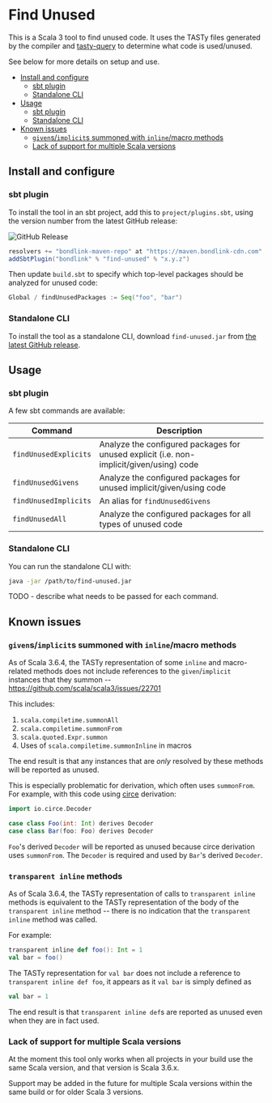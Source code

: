 # Find Unused

This is a Scala 3 tool to find unused code. It uses the TASTy files generated by the compiler and
[tasty-query](https://github.com/scalacenter/tasty-query) to determine what code is used/unused.

See below for more details on setup and use.

<!-- START doctoc generated TOC please keep comment here to allow auto update -->
<!-- DON'T EDIT THIS SECTION, INSTEAD RE-RUN doctoc TO UPDATE -->

- [Install and configure](#install-and-configure)
  - [sbt plugin](#sbt-plugin)
  - [Standalone CLI](#standalone-cli)
- [Usage](#usage)
  - [sbt plugin](#sbt-plugin-1)
  - [Standalone CLI](#standalone-cli-1)
- [Known issues](#known-issues)
  - [`given`s/`implicit`s summoned with `inline`/macro methods](#givensimplicits-summoned-with-inlinemacro-methods)
  - [Lack of support for multiple Scala versions](#lack-of-support-for-multiple-scala-versions)

<!-- END doctoc generated TOC please keep comment here to allow auto update -->

## Install and configure

### sbt plugin

To install the tool in an sbt project, add this to `project/plugins.sbt`, using the version number from the latest
GitHub release:

![GitHub Release](https://img.shields.io/github/v/release/mblink/find-unused)

```scala
resolvers += "bondlink-maven-repo" at "https://maven.bondlink-cdn.com"
addSbtPlugin("bondlink" % "find-unused" % "x.y.z")
```

Then update `build.sbt` to specify which top-level packages should be analyzed for unused code:

```scala
Global / findUnusedPackages := Seq("foo", "bar")
```

### Standalone CLI

To install the tool as a standalone CLI, download `find-unused.jar` from
[the latest GitHub release](https://github.com/mblink/find-unused/releases/latest).

## Usage

### sbt plugin

A few sbt commands are available:

|Command|Description|
|---|---|
|`findUnusedExplicits`|Analyze the configured packages for unused explicit (i.e. non-implicit/given/using) code|
|`findUnusedGivens`|Analyze the configured packages for unused implicit/given/using code|
|`findUnusedImplicits`|An alias for `findUnusedGivens`|
|`findUnusedAll`|Analyze the configured packages for all types of unused code|

### Standalone CLI

You can run the standalone CLI with:

```bash
java -jar /path/to/find-unused.jar
```

TODO - describe what needs to be passed for each command.

## Known issues

### `given`s/`implicit`s summoned with `inline`/macro methods

As of Scala 3.6.4, the TASTy representation of some `inline` and macro-related methods does not include references to
the `given`/`implicit` instances that they summon -- https://github.com/scala/scala3/issues/22701

This includes:

1. `scala.compiletime.summonAll`
2. `scala.compiletime.summonFrom`
3. `scala.quoted.Expr.summon`
4. Uses of `scala.compiletime.summonInline` in macros

The end result is that any instances that are _only_ resolved by these methods will be reported as unused.

This is especially problematic for derivation, which often uses `summonFrom`. For example, with this code using
[circe](https://github.com/circe/circe) derivation:

```scala
import io.circe.Decoder

case class Foo(int: Int) derives Decoder
case class Bar(foo: Foo) derives Decoder
```

`Foo`'s derived `Decoder` will be reported as unused because circe derivation uses `summonFrom`. The `Decoder` is
required and used by `Bar`'s derived `Decoder`.

### `transparent inline` methods

As of Scala 3.6.4, the TASTy representation of calls to `transparent inline` methods is equivalent to the TASTy
representation of the body of the `transparent inline` method -- there is no indication that the `transparent inline`
method was called.

For example:

```scala
transparent inline def foo(): Int = 1
val bar = foo()
```

The TASTy representation for `val bar` does not include a reference to `transparent inline def foo`, it appears as it
`val bar` is simply defined as

```scala
val bar = 1
```

The end result is that `transparent inline def`s are reported as unused even when they are in fact used.

### Lack of support for multiple Scala versions

At the moment this tool only works when all projects in your build use the same Scala version, and that version is
Scala 3.6.x.

Support may be added in the future for multiple Scala versions within the same build or for older Scala 3 versions.
